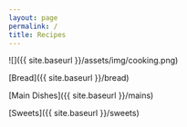 ```yaml
---
layout: page
permalink: /
title: Recipes
---
```


![]({{ site.baseurl }}/assets/img/cooking.png)

[Bread]({{ site.baseurl }}/bread)

[Main Dishes]({{ site.baseurl }}/mains)

[Sweets]({{ site.baseurl }}/sweets)

